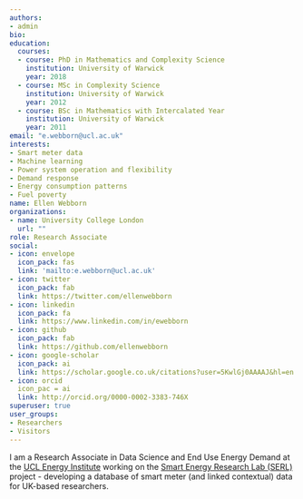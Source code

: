 ```yaml
---
authors:
- admin
bio: 
education:
  courses:
  - course: PhD in Mathematics and Complexity Science
    institution: University of Warwick
    year: 2018
  - course: MSc in Complexity Science
    institution: University of Warwick
    year: 2012
  - course: BSc in Mathematics with Intercalated Year
    institution: University of Warwick
    year: 2011
email: "e.webborn@ucl.ac.uk"
interests:
- Smart meter data
- Machine learning
- Power system operation and flexibility
- Demand response
- Energy consumption patterns
- Fuel poverty
name: Ellen Webborn
organizations:
- name: University College London
  url: ""
role: Research Associate
social:
- icon: envelope
  icon_pack: fas
  link: 'mailto:e.webborn@ucl.ac.uk'
- icon: twitter
  icon_pack: fab
  link: https://twitter.com/ellenwebborn
- icon: linkedin
  icon_pack: fa
  link: https://www.linkedin.com/in/ewebborn
- icon: github
  icon_pack: fab
  link: https://github.com/ellenwebborn
- icon: google-scholar
  icon_pack: ai
  link: https://scholar.google.co.uk/citations?user=5KwlGj0AAAAJ&hl=en
- icon: orcid
  icon_pac = ai
  link: http://orcid.org/0000-0002-3383-746X
superuser: true
user_groups:
- Researchers
- Visitors
---
```


I am a Research Associate in Data Science and End Use Energy Demand at the [UCL Energy Institute](https://www.ucl.ac.uk/bartlett/energy/) working on the [Smart Energy Research Lab (SERL)](https://www.serl.ac.uk) project - developing a database of smart meter (and linked contextual) data for UK-based researchers.


